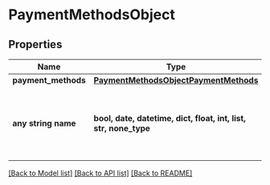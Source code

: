 # PaymentMethodsObject


## Properties
Name | Type | Description | Notes
------------ | ------------- | ------------- | -------------
**payment_methods** | [**PaymentMethodsObjectPaymentMethods**](PaymentMethodsObjectPaymentMethods.md) |  | [optional] 
**any string name** | **bool, date, datetime, dict, float, int, list, str, none_type** | any string name can be used but the value must be the correct type | [optional]

[[Back to Model list]](../README.md#documentation-for-models) [[Back to API list]](../README.md#documentation-for-api-endpoints) [[Back to README]](../README.md)


